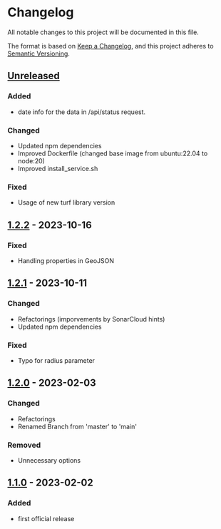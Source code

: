 # Changelog

All notable changes to this project will be documented in this file.

The format is based on [Keep a Changelog](https://keepachangelog.com/en/1.1.0/),
and this project adheres to [Semantic Versioning](https://semver.org/spec/v2.0.0.html).

## [Unreleased]

### Added

- date info for the data in /api/status request.

### Changed

- Updated npm dependencies
- Improved Dockerfile (changed base image from ubuntu:22.04 to node:20)
- Improved install_service.sh

### Fixed

- Usage of new turf library version

## [1.2.2] - 2023-10-16

### Fixed

- Handling properties in GeoJSON

## [1.2.1] - 2023-10-11

### Changed

- Refactorings (imporvements by SonarCloud hints)
- Updated npm dependencies

### Fixed

- Typo for radius parameter

## [1.2.0] - 2023-02-03

### Changed

- Refactorings
- Renamed Branch from 'master' to 'main'

### Removed

- Unnecessary options

## [1.1.0] - 2023-02-02

### Added

- first official release

[unreleased]: https://github.com/locr-company/isochrone/compare/1.2.2...HEAD
[1.2.2]: https://github.com/locr-company/isochrone/compare/1.2.1...1.2.2
[1.2.1]: https://github.com/locr-company/isochrone/compare/1.2.0...1.2.1
[1.2.0]: https://github.com/locr-company/isochrone/compare/1.1.0...1.2.0
[1.1.0]: https://github.com/locr-company/isochrone/releases/tag/1.1.0